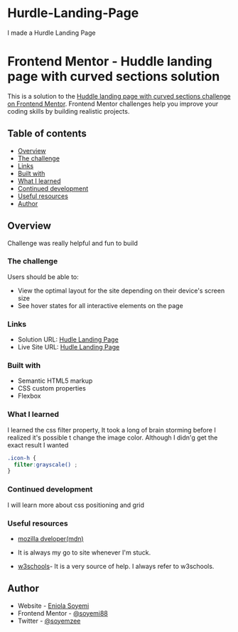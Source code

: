 # Hurdle-Landing-Page
I made a Hurdle Landing Page
# Frontend Mentor - Huddle landing page with curved sections solution

This is a solution to the [Huddle landing page with curved sections challenge on Frontend Mentor](https://www.frontendmentor.io/challenges/huddle-landing-page-with-curved-sections-5ca5ecd01e82137ec91a50f2). Frontend Mentor challenges help you improve your coding skills by building realistic projects. 

## Table of contents

- [Overview](#overview)
- [The challenge](#the-challenge)
- [Links](#links)
- [Built with](#built-with)
- [What I learned](#what-i-learned)
- [Continued development](#continued-development)
- [Useful resources](#useful-resources)
- [Author](#author)



## Overview
 Challenge was really helpful and fun to build

### The challenge

Users should be able to:

- View the optimal layout for the site depending on their device's screen size
- See hover states for all interactive elements on the page


### Links

- Solution URL: [Hudle Landing Page](https://github.com/Soyemi88/Hudle-Landing-Page.git)
- Live Site URL: [Hudle Landing Page](https://soyemi88.github.io/Hudle-Landing_page/)


### Built with

- Semantic HTML5 markup
- CSS custom properties
- Flexbox


### What I learned

 I learned the css filter property, It took a long of brain storming before I realized it's possible t change the image color. Although I didn'g get the exact result I wanted


```css
.icon-h {
  filter:grayscale() ;
}
```

### Continued development

I will learn more about css positioning and grid



### Useful resources

- [mozilla dveloper(mdn)](https://www.developer.mozilla.org)
-  It is always my go to site whenever I'm stuck.

- [w3schools](https://www.w3schools.com)- It is a very source of help. I always refer to w3schools.


## Author

- Website - [Eniola Soyemi](https://soyemi88.github.io/Enioa-site/)
- Frontend Mentor - [@soyemi88](https://www.frontendmentor.io/profile/soyemi88)
- Twitter - [@soyemzee](https://www.twitter.com/soyemzee)



